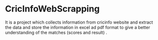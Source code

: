 # CricInfoWebScrapping
It is a project which collects information from cricinfo website and extract the data and store the information in excel ad pdf format to give a better understanding of the matches (scores and result) .
